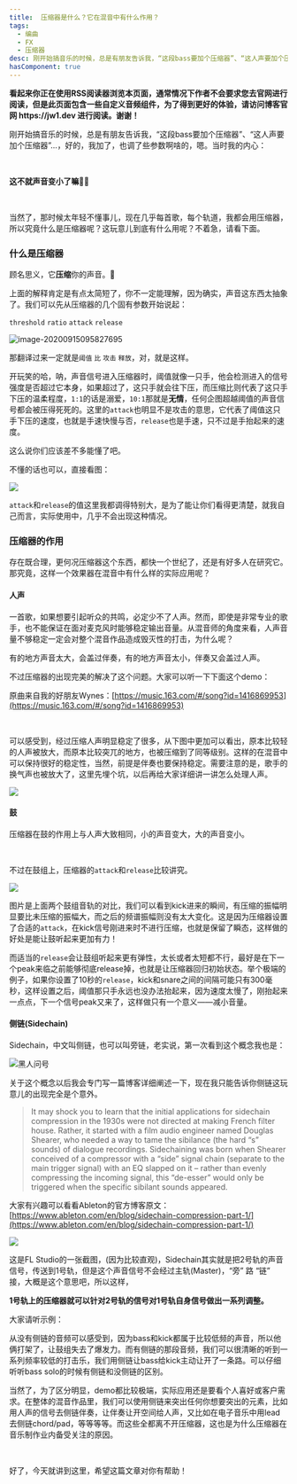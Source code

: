 ```yaml
---
title:  压缩器是什么？它在混音中有什么作用？
tags: 
  - 编曲
  - FX
  - 压缩器
desc: 刚开始搞音乐的时候，总是有朋友告诉我，“这段bass要加个压缩器”、“这人声要加个压缩器”...，好的，我加了，也调了些参数啊啥的，嗯。当时我的内心：
hasComponent: true
---
```


<div class="sugg-back">
    <strong>看起来你正在使用RSS阅读器浏览本页面，通常情况下作者不会要求您去官网进行阅读，但是此页面包含一些自定义音频组件，为了得到更好的体验，请访问博客官网 https://jw1.dev 进行阅读。谢谢！</strong>
</div>

刚开始搞音乐的时候，总是有朋友告诉我，“这段bass要加个压缩器”、“这人声要加个压缩器”...，好的，我加了，也调了些参数啊啥的，嗯。当时我的内心：

<br>

**这不就声音变小了嘛**🤦‍♂️

<br>

当然了，那时候太年轻不懂事儿，现在几乎每首歌，每个轨道，我都会用压缩器，所以究竟什么是压缩器呢？这玩意儿到底有什么用呢？不着急，请看下面。

### 什么是压缩器

顾名思义，它**压缩**你的声音。🌝

上面的解释肯定是有点太简短了，你不一定能理解，因为确实，声音这东西太抽象了。我们可以先从压缩器的几个固有参数开始说起：

`threshold` `ratio` `attack` `release`

![image-20200915095827695](/p_assets/202009/image-20200915095827695.png)

那翻译过来一定就是`阈值` `比` `攻击` `释放`，对，就是这样。

开玩笑的哈，呐，声音信号进入压缩器时，阈值就像一只手，他会检测进入的信号强度是否超过它本身，如果超过了，这只手就会往下压，而压缩比则代表了这只手下压的温柔程度，`1:1`的话是溺爱，`10:1`那就是**无情**，任何企图超越阈值的声音信号都会被压得死死的。这里的`attack`也明显不是攻击的意思，它代表了阈值这只手下压的速度，也就是手速快慢与否，`release`也是手速，只不过是手抬起来的速度。

这么说你们应该差不多能懂了吧。

不懂的话也可以，直接看图：

![](/p_assets/202009/a01-1.png)

`attack`和`release`的值这里我都调得特别大，是为了能让你们看得更清楚，就我自己而言，实际使用中，几乎不会出现这种情况。

### 压缩器的作用

存在既合理，更何况压缩器这个东西，都快一个世纪了，还是有好多人在研究它。那究竟，这样一个效果器在混音中有什么样的实际应用呢？

#### 人声

一首歌，如果想要引起听众的共鸣，必定少不了人声。然而，即使是非常专业的歌手，也不能保证在面对麦克风时能够稳定输出音量。从混音师的角度来看，人声音量不够稳定一定会对整个混音作品造成毁灭性的打击，为什么呢？

有的地方声音太大，会盖过伴奏，有的地方声音太小，伴奏又会盖过人声。

不过压缩器的出现完美的解决了这个问题。大家可以听一下下面这个demo：

<app-audio-diff :on="{src: '/p_assets/202009/diff-1-Audio.mp3', text: '没有压缩的人声'}" :off="{src: '/p_assets/202009/diff-2-Audio.mp3', text: '经过压缩的人声'}"></app-audio-diff>  

原曲来自我的好朋友Wynes：[https://music.163.com/#/song?id=1416869953](https://music.163.com/#/song?id=1416869953)

<br>

可以感受到，经过压缩人声明显稳定了很多，从下图中更加可以看出，原本比较轻的人声被放大，而原本比较突兀的地方，也被压缩到了同等级别。这样的在混音中可以保持很好的稳定性，当然，前提是伴奏也要保持稳定。需要注意的是，歌手的换气声也被放大了，这里先埋个坑，以后再给大家详细讲一讲怎么处理人声。

![](/p_assets/202009/a01-2.png)

#### 鼓

压缩器在鼓的作用上与人声大致相同，小的声音变大，大的声音变小。

<app-audio-diff :on="{src: '/p_assets/202009/drum-diff-2.mp3', text: '未经压缩的鼓组'}" :off="{src: '/p_assets/202009/drum-diff-1.mp3', text: '经过压缩后的鼓组'}"></app-audio-diff>

<br>

不过在鼓组上，压缩器的`attack`和`release`比较讲究。

![](/p_assets/202009/a01-3.png)

图片是上面两个鼓组音轨的对比，我们可以看到kick进来的瞬间，有压缩的振幅明显要比未压缩的振幅大，而之后的频谱振幅则没有太大变化。这是因为压缩器设置了合适的`attack`，在kick信号刚进来时不进行压缩，也就是保留了瞬态，这样做的好处是能让鼓听起来更加有力！

而适当的`release`会让鼓组听起来更有弹性，太长或者太短都不行，最好是在下一个peak来临之前能够彻底release掉，也就是让压缩器回归初始状态。举个极端的例子，如果你设置了10秒的`release`，kick和snare之间的间隔可能只有300毫秒，这样设置之后，阈值那只手永远也没办法抬起来，因为速度太慢了，刚抬起来一点点，下一个信号peak又来了，这样做只有一个意义——减小音量。

#### 侧链(Sidechain)

Sidechain，中文叫侧链，也可以叫旁链，老实说，第一次看到这个概念我也是：

![黑人问号](/p_assets/202009/what.jpeg)

关于这个概念以后我会专门写一篇博客详细阐述一下，现在我只能告诉你侧链这玩意儿的出现完全是个意外。

> It may shock you to learn that the initial applications for sidechain compression in the 1930s were not directed at making French filter house. Rather, it started with a film audio engineer named Douglas Shearer, who needed a way to tame the sibilance (the hard “s” sounds) of dialogue recordings. Sidechaining was born when Shearer conceived of a compressor with a “side” signal chain (separate to the main trigger signal) with an EQ slapped on it – rather than evenly compressing the incoming signal, this “de-esser” would only be triggered when the specific sibilant sounds appeared.

大家有兴趣可以看看Ableton的官方博客原文：[https://www.ableton.com/en/blog/sidechain-compression-part-1/](https://www.ableton.com/en/blog/sidechain-compression-part-1/)

![](/p_assets/202009/a01-4.png)

这是FL Studio的一张截图，(因为比较直观)，Sidechain其实就是把2号轨的声音信号，传送到1号轨，但是这个声音信号不会经过主轨(Master)，“旁” 路 “链” 接，大概是这个意思吧，所以这样，

**1号轨上的压缩器就可以针对2号轨的信号对1号轨自身信号做出一系列调整。**

大家请听示例：

<app-audio-diff :on="{src: '/p_assets/202009/sc-diff-1.mp3', text: 'Bass没有侧链，和鼓组糊成一团'}" :off="{src: '/p_assets/202009/sc-diff-2.mp3', text: 'Bass有侧链，可以清晰听到鼓组中的kick，snare和tom'}"></app-audio-diff>

从没有侧链的音频可以感受到，因为bass和kick都属于比较低频的声音，所以他俩打架了，让鼓组失去了爆发力。而有侧链的那段音频，我们可以很清晰的听到一系列频率较低的打击乐，我们用侧链让bass给kick主动让开了一条路。可以仔细听听bass solo的时候有侧链和没侧链的区别。

<app-audio-diff :on="{src: '/p_assets/202009/bass-diff-1.mp3', text: 'Bass没有侧链'}" :off="{src: '/p_assets/202009/bass-diff-2.mp3', text: 'Bass有侧链'}"></app-audio-diff>

当然了，为了区分明显，demo都比较极端，实际应用还是要看个人喜好或客户需求。在整体的混音作品里，我们可以使用侧链来突出任何你想要突出的元素，比如用人声的信号去侧链伴奏，让伴奏让开空间给人声，又比如在电子音乐中用lead去侧链chord/pad，等等等等。而这些全都离不开压缩器，这也是为什么压缩器在音乐制作业内备受关注的原因。

<br>

好了，今天就讲到这里，希望这篇文章对你有帮助！